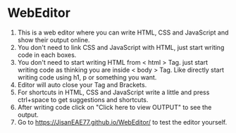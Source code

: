 # WebEditor

1. This is a web editor where you can write HTML, CSS and JavaScript and show their output online.
2. You don't need to link CSS and JavaScript with HTML, just start writing code in each boxes.
3. You don't need to start writing HTML from < html > Tag. just start writing code as thinking you are inside < body > Tag. Like directly start writing code using h1, p  or something you want.
4. Editor will auto close your Tag and Brackets.
5. For shortcuts in HTML, CSS and JavaScript write a little and press ctrl+space to get suggestions and shortcuts.
6. After writing code click on "Click here to view OUTPUT" to see the output.
7. Go to https://JisanEAE77.github.io/WebEditor/ to test the editor yourself.
